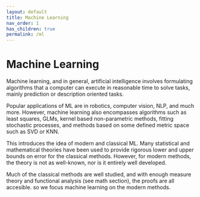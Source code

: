 ```yaml
---
layout: default
title: Machine Learning
nav_order: 1
has_children: true
permalink: /ml
---
```


# Machine Learning

Machine learning, and in general, artificial intelligence involves formulating algorithms that a computer can execute in reasonable time to solve tasks, mainly prediction or description oriented tasks.

Popular applications of ML are in robotics, computer vision, NLP, and much more. However, machine learning also encompasses algorithms such as least squares, GLMs, kernel based non-parametric methods, fitting stochastic processes, and methods based on some defined metric space such as SVD or KNN. 

This introduces the idea of modern and classical ML. Many statistical and mathematical theories have been used to provide rigorous lower and upper bounds on error for the classical methods. However, for modern methods, the theory is not as well-known, nor is it entirely well developed. 

Much of the classical methods are well studied, and with enough measure theory and functional analysis (see math section), the proofs are all accesible. so we focus machine learning on the modern methods. 